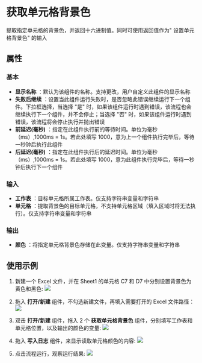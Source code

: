 # 获取单元格背景色

提取指定单元格的背景色，并返回十六进制值。同时可使用返回值作为&quot; 设置单元格背景色&quot; 的输入

## 属性

### 基本

- **显示名称** ：默认为该组件的名称。支持更改，用户自定义此组件的显示名称
- **失败后继续** ：设置当此组件运行失败时，是否忽略此错误继续运行下一个组件。下拉框选择，当选择 "是" 时，如果该组件运行时遇到错误，该流程也会继续执行下一个组件，并不会停止；当选择 "否" 时，如果该组件运行时遇到错误，该流程将会停止执行并抛出错误
- **前延迟(毫秒)** ：指定在此组件执行前的等待时间。单位为毫秒（ms）,1000ms = 1s。若此处填写 1000，意为上一个组件执行完毕后，等待一秒钟后执行此组件
- **后延迟(毫秒)** ：指定在此组件执行后的延迟时间。单位为毫秒（ms）,1000ms = 1s。若此处填写 1000，意为此组件执行完毕后，等待一秒钟后执行下一个组件

### 输入

- **工作表** ：目标单元格所属工作表。仅支持字符串变量和字符串
- **单元格** ：提取背景色的目标单元格，不支持单元格区域（填入区域时将无法执行）。仅支持字符串变量和字符串

### 输出

- **颜色** ：将指定单元格背景色存储在此变量。仅支持字符串变量和字符串

## 使用示例

1. 新建一个 Excel 文件，并在 Sheet1 的单元格 C7 和 D7 中分别设置背景色为黄色和黑色:
![](https://docimages.blob.core.chinacloudapi.cn/images/Activities/wps33.png)

2. 拖入 **打开/新建** 组件，不勾选新建文件，再填入需要打开的 Excel 文件路径：
![](https://docimages.blob.core.chinacloudapi.cn/images/Activities/wps5.png)

3. 双击 **打开/新建** 组件，拖入 2 个 **获取单元格背景色** 组件，分别填写工作表和单元格位置，以及输出的颜色的变量:
![](https://docimages.blob.core.chinacloudapi.cn/images/Activities/wps34.png)

4. 拖入 **写入日志** 组件，来显示读取单元格颜色的内容:
![](https://docimages.blob.core.chinacloudapi.cn/images/Activities/wps35.png)

5. 点击流程运行，观察运行结果:
![](https://docimages.blob.core.chinacloudapi.cn/images/Activities/wps36.png)